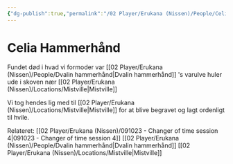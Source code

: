 ```yaml
---
{"dg-publish":true,"permalink":"/02 Player/Erukana (Nissen)/People/Celia Hammerhånd/"}
---
```


# Celia Hammerhånd

Fundet død i hvad vi formoder var [[02 Player/Erukana (Nissen)/People/Dvalin hammerhånd\|Dvalin hammerhånd]] 's  varulve huler ude i skoven nær [[02 Player/Erukana (Nissen)/Locations/Mistville\|Mistville]] 

Vi tog hendes lig med til [[02 Player/Erukana (Nissen)/Locations/Mistville\|Mistville]] for at blive begravet og lagt ordenligt til hvile.


Relateret: 
[[02 Player/Erukana (Nissen)/091023 - Changer of time session 4\|091023 - Changer of time session 4]]
[[02 Player/Erukana (Nissen)/People/Dvalin hammerhånd\|Dvalin hammerhånd]]
[[02 Player/Erukana (Nissen)/Locations/Mistville\|Mistville]]